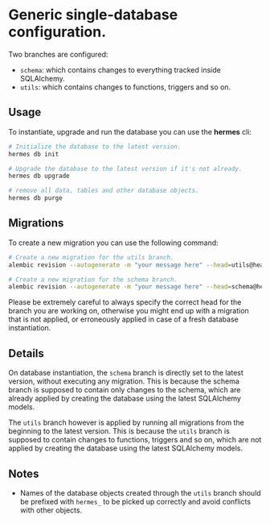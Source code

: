 # Generic single-database configuration.

Two branches are configured:
- `schema`: which contains changes to everything tracked inside SQLAlchemy.
- `utils`: which contains changes to functions, triggers and so on.

## Usage
To instantiate, upgrade and run the database you can use the __hermes__ cli:

```bash
# Initialize the database to the latest version.
hermes db init

# Upgrade the database to the latest version if it's not already.
hermes db upgrade

# remove all data, tables and other database objects.
hermes db purge
```

## Migrations
To create a new migration you can use the following command:

```bash
# Create a new migration for the utils branch.
alembic revision --autogenerate -m "your message here" --head=utils@head

# Create a new migration for the schema branch.
alembic revision --autogenerate -m "your message here" --head=schema@head
```

Please be extremely careful to always specify the correct head for the branch you are working on, otherwise you might end up with a migration that is not applied, or erroneously applied in case of a fresh database instantiation.

## Details
On database instantiation, the `schema` branch is directly set to the latest version, without executing any migration. This is because the schema branch is supposed to contain only changes to the schema, which are already applied by creating the database using the latest SQLAlchemy models.

The `utils` branch however is applied by running all migrations from the beginning to the latest version. This is because the `utils` branch is supposed to contain changes to functions, triggers and so on, which are not applied by creating the database using the latest SQLAlchemy models.

## Notes
- Names of the database objects created through the `utils` branch should be prefixed with `hermes_` to be picked up correctly and avoid conflicts with other objects.